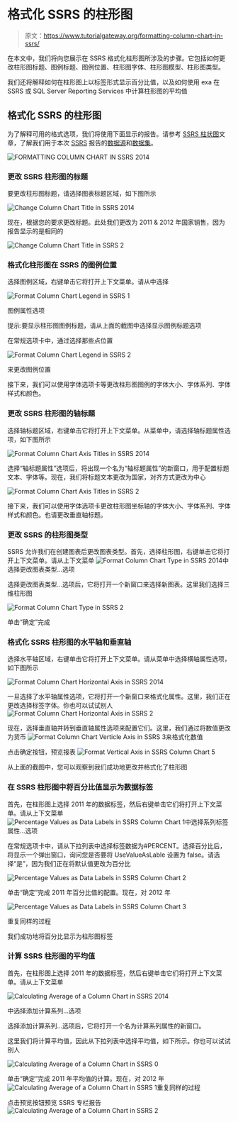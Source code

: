 # 格式化 SSRS 的柱形图

> 原文：<https://www.tutorialgateway.org/formatting-column-chart-in-ssrs/>

在本文中，我们将向您展示在 SSRS 格式化柱形图所涉及的步骤。它包括如何更改柱形图标题、图例标题、图例位置、柱形图字体、柱形图模型、柱形图类型。

我们还将解释如何在柱形图上以标签形式显示百分比值，以及如何使用 exa 在 SSRS 或 SQL Server Reporting Services 中计算柱形图的平均值

## 格式化 SSRS 的柱形图

为了解释可用的格式选项，我们将使用下面显示的报告。请参考 [SSRS 柱状图](https://www.tutorialgateway.org/column-chart-in-ssrs/)文章，了解我们用于本次 [SSRS](https://www.tutorialgateway.org/ssrs/) 报告的[数据源](https://www.tutorialgateway.org/ssrs-shared-data-source/)和[数据集](https://www.tutorialgateway.org/shared-dataset-in-ssrs/)。

![FORMATTING COLUMN CHART IN SSRS 2014](img/3be136eea63ef3d6d01e071d81f0e483.png)

### 更改 SSRS 柱形图的标题

要更改柱形图标题，请选择图表标题区域，如下图所示

![Change Column Chart Title in SSRS 2014](img/cc43d19dff8b40b2c0bc69a79c575e8c.png)

现在，根据您的要求更改标题。此处我们更改为 2011 & 2012 年国家销售，因为报告显示的是相同的

![Change Column Chart Title in SSRS 2](img/f4dbb0dd72b929123acff73eca955c6c.png)

### 格式化柱形图在 SSRS 的图例位置

选择图例区域，右键单击它将打开上下文菜单。请从中选择

![Format Column Chart Legend in SSRS 1](img/6522be73d5f7663c98c1baae8c5b1ec6.png)

图例属性选项

提示:要显示柱形图图例标题，请从上面的截图中选择显示图例标题选项

在常规选项卡中，通过选择那些点位置

![Format Column Chart Legend in SSRS 2](img/286e6384cf73f09790b3b38908d961bd.png)

来更改图例位置

接下来，我们可以使用字体选项卡等更改柱形图图例的字体大小、字体系列、字体样式和颜色。

### 更改 SSRS 柱形图的轴标题

选择轴标题区域，右键单击它将打开上下文菜单。从菜单中，请选择轴标题属性选项，如下图所示

![Format Column Chart Axis Titles in SSRS 2014](img/c8b1dae9abca301e7c27f326e47cf6f8.png)

选择“轴标题属性”选项后，将出现一个名为“轴标题属性”的新窗口，用于配置标题文本、字体等。现在，我们将标题文本更改为国家，对齐方式更改为中心

![Format Column Chart Axis Titles in SSRS 2](img/97637734e3847ee1529eacb7a0f06b56.png)

接下来，我们可以使用字体选项卡更改柱形图坐标轴的字体大小、字体系列、字体样式和颜色。也请更改垂直轴标题。

### 更改 SSRS 的柱形图类型

SSRS 允许我们在创建图表后更改图表类型。首先，选择柱形图，右键单击它将打开上下文菜单。请从上下文菜单
![Format Column Chart Type in SSRS 2014](img/0b547935086f5df11044cb0b203c29e1.png)中选择更改图表类型…选项

选择更改图表类型…选项后，它将打开一个新窗口来选择新图表。这里我们选择三维柱形图

![Format Column Chart Type in SSRS 2](img/a7ba714288b9ed68b543db7729e672f4.png)

单击“确定”完成

### 格式化 SSRS 柱形图的水平轴和垂直轴

选择水平轴区域，右键单击它将打开上下文菜单。请从菜单中选择横轴属性选项，如下图所示

![Format Column Chart Horizontal Axis in SSRS 2014](img/c2095bdc7ae7fb90e63a4b741a47142f.png)

一旦选择了水平轴属性选项，它将打开一个新窗口来格式化属性。这里，我们正在更改选择标签字体。你也可以试试别人
![Format Column Chart Horizontal Axis in SSRS 2](img/90fdec8b507fc99350b320b089f40a53.png)

现在，选择垂直轴并转到垂直轴属性选项来配置它们。这里，我们通过将数值更改为货币
![Format Column Chart Verticle Axis in SSRS 3](img/09669b06916b8221ca98fed4fe07ef0b.png)来格式化数值

点击确定按钮，预览报表
![Format Vertical Axis in SSRS Column Chart 5](img/29ef277ab6f890981d2593baa8d7b416.png)

从上面的截图中，您可以观察到我们成功地更改并格式化了柱形图

### 在 SSRS 柱形图中将百分比值显示为数据标签

首先，在柱形图上选择 2011 年的数据标签，然后右键单击它们将打开上下文菜单。请从上下文菜单
![Percentage Values as Data Labels in SSRS Column Chart 1](img/867ef7b54a5c49c2411560b934c11114.png)中选择系列标签属性…选项

在常规选项卡中，请从下拉列表中选择标签数据为#PERCENT。选择百分比后，将显示一个弹出窗口，询问您是否要将 UseValueAsLable 设置为 false。请选择“是”，因为我们正在将默认值更改为百分比

![Percentage Values as Data Labels in SSRS Column Chart 2](img/d1a202cd8897ae9fa5fb5faacadc2d40.png)

单击“确定”完成 2011 年百分比值的配置。现在，对 2012 年

![Percentage Values as Data Labels in SSRS Column Chart 3](img/8c759cb072cd70e1834de2f201d23a44.png)

重复同样的过程

我们成功地将百分比显示为柱形图标签

### 计算 SSRS 柱形图的平均值

首先，在柱形图上选择 2011 年的数据标签，然后右键单击它们将打开上下文菜单。请从上下文菜单

![Calculating Average of a Column Chart in SSRS 2014](img/8c35a3f4a355f556bd86fbe061251e6d.png)

中选择添加计算系列…选项

选择添加计算系列…选项后，它将打开一个名为计算系列属性的新窗口。

这里我们将计算平均值，因此从下拉列表中选择平均值，如下所示。你也可以试试别人

![Calculating Average of a Column Chart in SSRS 0](img/6988ca7a20772f01d442ef024a6cb1e8.png)

单击“确定”完成 2011 年平均值的计算。现在，对 2012 年
![Calculating Average of a Column Chart in SSRS 1](img/0662b13bc2e343c3fb53565829016dc3.png)重复同样的过程

点击预览按钮预览 SSRS 专栏报告
![Calculating Average of a Column Chart in SSRS 2](img/ce44c46e3ae0897f443abc52a3a814e2.png)